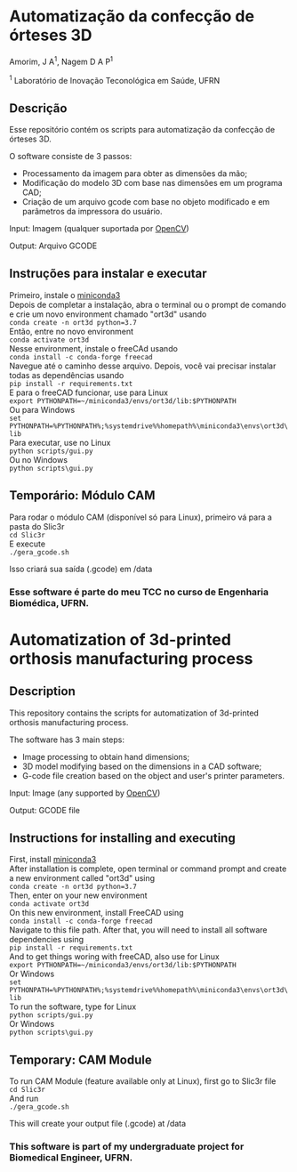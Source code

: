# Automatização da confecção de órteses 3D

Amorim, J A<sup>1</sup>, Nagem D A P<sup>1</sup>

<sup>1</sup> Laboratório de Inovação Teconológica em Saúde, UFRN

## Descrição

Esse repositório contém os scripts para automatização da confecção de órteses 3D.

O software consiste de 3 passos:

* Processamento da imagem para obter as dimensões da mão;
* Modificação do modelo 3D com base nas dimensões em um programa CAD;
* Criação de um arquivo gcode com base no objeto modificado e em parâmetros da impressora do usuário.

Input: Imagem (qualquer suportada por [OpenCV](https://docs.opencv.org/master/d4/da8/group__imgcodecs.html#ga288b8b3da0892bd651fce07b3bbd3a56))

Output: Arquivo GCODE

## Instruções para instalar e executar

Primeiro, instale o [miniconda3](https://docs.conda.io/en/latest/miniconda.html)  
Depois de completar a instalação, abra o terminal ou o prompt de comando e crie um novo environment chamado "ort3d" usando   
`conda create -n ort3d python=3.7`    
Então, entre no novo environment  
`conda activate ort3d`  
Nesse environment, instale o freeCAd usando  
`conda install -c conda-forge freecad`  
Navegue até o caminho desse arquivo. Depois, você vai precisar instalar todas as dependências usando  
`pip install -r requirements.txt`  
E para o freeCAD funcionar, use para Linux  
`export PYTHONPATH=~/miniconda3/envs/ort3d/lib:$PYTHONPATH`  
Ou para Windows  
`set PYTHONPATH=%PYTHONPATH%;%systemdrive%%homepath%\miniconda3\envs\ort3d\lib`  
Para executar, use no Linux  
`python scripts/gui.py`  
Ou no Windows  
`python scripts\gui.py`  

## Temporário: Módulo CAM

Para rodar o módulo CAM (disponível só para Linux), primeiro vá para a pasta do Slic3r  
`cd Slic3r`  
E execute  
`./gera_gcode.sh`  

Isso criará sua saída (.gcode) em /data  

### Esse software é parte do meu TCC no curso de Engenharia Biomédica, UFRN.

# Automatization of 3d-printed orthosis manufacturing process

## Description

This repository contains the scripts for automatization of 3d-printed orthosis manufacturing process.

The software has 3 main steps: 

* Image processing to obtain hand dimensions;
* 3D model modifying based on the dimensions in a CAD software;
* G-code file creation based on the object and user's printer parameters.

Input: Image (any supported by [OpenCV](https://docs.opencv.org/master/d4/da8/group__imgcodecs.html#ga288b8b3da0892bd651fce07b3bbd3a56))

Output: GCODE file

## Instructions for installing and executing

First, install [miniconda3](https://docs.conda.io/en/latest/miniconda.html)  
After installation is complete, open terminal or command prompt and create a new environment called "ort3d" using   
`conda create -n ort3d python=3.7`    
Then, enter on your new environment  
`conda activate ort3d`  
On this new environment, install FreeCAD using  
`conda install -c conda-forge freecad`  
Navigate to this file path. After that, you will need to install all software dependencies using   
`pip install -r requirements.txt`  
And to get things woring with freeCAD, also use for Linux  
`export PYTHONPATH=~/miniconda3/envs/ort3d/lib:$PYTHONPATH`  
Or Windows  
`set PYTHONPATH=%PYTHONPATH%;%systemdrive%%homepath%\miniconda3\envs\ort3d\lib`  
To run the software, type for Linux  
`python scripts/gui.py`  
Or Windows  
`python scripts\gui.py`  

## Temporary: CAM Module

To run CAM Module (feature available only at Linux), first go to Slic3r file  
`cd Slic3r`  
And run  
`./gera_gcode.sh`  

This will create your output file (.gcode) at /data  

### This software is part of my undergraduate project for Biomedical Engineer, UFRN.
